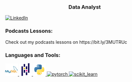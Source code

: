 <h3 align="center">Data Analyst</h3>


<p align="left">
  <a href="https://www.linkedin.com/in/michael-caceres-siguenza/" target="_blank">
    <img src="https://img.shields.io/badge/LinkedIn-Connect-blue?style=flat-square&logo=linkedin" alt="LinkedIn" height="30" />
  </a>
</p>

<h3 align="left">Podcasts Lessons:</h3>
<p align="left">
  Check out my podcasts lessons on https://bit.ly/3MUTRUc
</p>

<h3 align="left">Languages and Tools:</h3>
<p align="left">
  <a href="https://www.mysql.com/" target="_blank" rel="noreferrer"> <img src="https://raw.githubusercontent.com/devicons/devicon/master/icons/mysql/mysql-original-wordmark.svg" alt="mysql" width="40" height="40"/> </a>
  <a href="https://pandas.pydata.org/" target="_blank" rel="noreferrer"> <img src="https://raw.githubusercontent.com/devicons/devicon/2ae2a900d2f041da66e950e4d48052658d850630/icons/pandas/pandas-original.svg" alt="pandas" width="40" height="40"/> </a>
  <a href="https://www.python.org" target="_blank" rel="noreferrer"> <img src="https://raw.githubusercontent.com/devicons/devicon/master/icons/python/python-original.svg" alt="python" width="40" height="40"/> </a>
  <a href="https://pytorch.org/" target="_blank" rel="noreferrer"> <img src="https://www.vectorlogo.zone/logos/pytorch/pytorch-icon.svg" alt="pytorch" width="40" height="40"/> </a>
  <a href="https://scikit-learn.org/" target="_blank" rel="noreferrer"> <img src="https://upload.wikimedia.org/wikipedia/commons/0/05/Scikit_learn_logo_small.svg" alt="scikit_learn" width="40" height="40"/> </a>
</p>
